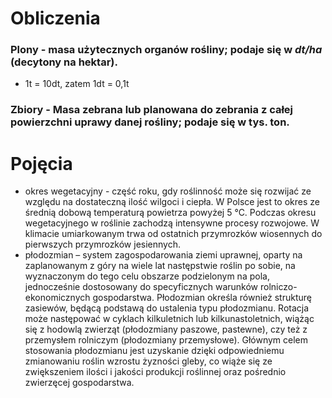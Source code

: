 # Obliczenia

### Plony - masa użytecznych organów rośliny; podaje się w *dt/ha* (decytony na hektar).
- 1t = 10dt, zatem 1dt = 0,1t

### Zbiory - Masa zebrana lub planowana do zebrania z całej powierzchni uprawy danej rośliny; podaje się w tys. ton.

# Pojęcia
- okres wegetacyjny - część roku, gdy roślinność może się rozwijać ze względu na dostateczną ilość wilgoci i ciepła. W Polsce jest to okres ze średnią dobową temperaturą powietrza powyżej 5 °C. Podczas okresu wegetacyjnego w roślinie zachodzą intensywne procesy rozwojowe. W klimacie umiarkowanym trwa od ostatnich przymrozków wiosennych do pierwszych przymrozków jesiennych.
- płodozmian – system zagospodarowania ziemi uprawnej, oparty na zaplanowanym z góry na wiele lat następstwie roślin po sobie, na wyznaczonym do tego celu obszarze podzielonym na pola, jednocześnie dostosowany do specyficznych warunków rolniczo-ekonomicznych gospodarstwa. Płodozmian określa również strukturę zasiewów, będącą podstawą do ustalenia typu płodozmianu. Rotacja może następować w cyklach kilkuletnich lub kilkunastoletnich, wiążąc się z hodowlą zwierząt (płodozmiany paszowe, pastewne), czy też z przemysłem rolniczym (płodozmiany przemysłowe). Głównym celem stosowania płodozmianu jest uzyskanie dzięki odpowiedniemu zmianowaniu roślin wzrostu żyzności gleby, co wiąże się ze zwiększeniem ilości i jakości produkcji roślinnej oraz pośrednio zwierzęcej gospodarstwa.


